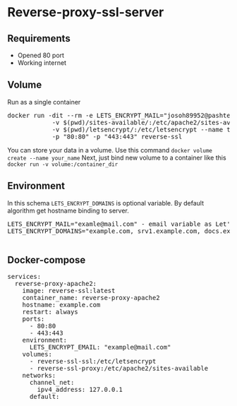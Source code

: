 # Reverse-proxy-ssl-server

<h2>Requirements</h2>
<p>
  <ul>
    <li>Opened 80 port</li>
    <li>Working internet</li>
  </ul>
</p>

<h2>Volume</h2>
<p>Run as a single container</p>

<pre>
docker run -dit --rm -e LETS_ENCRYPT_MAIL="josoh89952@pashter.com" /
            -v $(pwd)/sites-available/:/etc/apache2/sites-available/ /
            -v $(pwd)/letsencrypt/:/etc/letsencrypt --name test -h citis-test.zapto.org /
            -p "80:80" -p "443:443" reverse-ssl
</pre>

<p>
  You can store your data in a volume. Use this command <code>docker volume create --name your_name</code>
  Next, just bind new volume to a container like this <code>docker run -v volume:/container_dir</code>
</p>

<h2>Environment</h2>
<p>
  In this schema <code>LETS_ENCRYPT_DOMAINS</code> is optional variable. By default algorithm get hostname binding to server.
</p>
<pre>
LETS_ENCRYPT_MAIL="examle@mail.com" - email variable as Let's Encrypt Authority registration and recovery contact 
LETS_ENCRYPT_DOMAINS="example.com, srv1.example.com, docs.example.com" - domains variable as list of domains for which need security
                                                                         certificates
</pre>

<h2>Docker-compose</h2>
<pre>
services:
  reverse-proxy-apache2:
    image: reverse-ssl:latest
    container_name: reverse-proxy-apache2
    hostname: example.com
    restart: always
    ports:
      - 80:80
      - 443:443
    environment:
      LETS_ENCRYPT_EMAIL: "example@mail.com"
    volumes:
      - reverse-ssl-ssl:/etc/letsencrypt
      - reverse-ssl-proxy:/etc/apache2/sites-available
    networks:
      channel_net:
        ipv4_address: 127.0.0.1
      default:
</pre>
